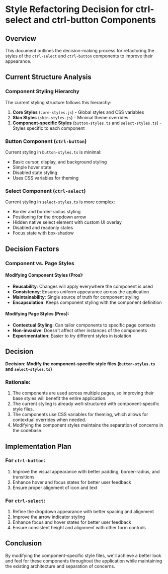 # Style Refactoring Decision for ctrl-select and ctrl-button Components

## Overview
This document outlines the decision-making process for refactoring the styles of the `ctrl-select` and `ctrl-button` components to improve their appearance.

## Current Structure Analysis

### Component Styling Hierarchy
The current styling structure follows this hierarchy:
1. **Core Styles** (`core-styles.js`) - Global styles and CSS variables
2. **Skin Styles** (`skin-styles.js`) - Minimal theme overrides
3. **Component-specific Styles** (`button-styles.ts` and `select-styles.ts`) - Styles specific to each component

### Button Component (`ctrl-button`)
Current styling in `button-styles.ts` is minimal:
- Basic cursor, display, and background styling
- Simple hover state
- Disabled state styling
- Uses CSS variables for theming

### Select Component (`ctrl-select`)
Current styling in `select-styles.ts` is more complex:
- Border and border-radius styling
- Positioning for the dropdown arrow
- Hidden native select element with custom UI overlay
- Disabled and readonly states
- Focus state with box-shadow

## Decision Factors

### Component vs. Page Styles

#### Modifying Component Styles (Pros):
- **Reusability**: Changes will apply everywhere the component is used
- **Consistency**: Ensures uniform appearance across the application
- **Maintainability**: Single source of truth for component styling
- **Encapsulation**: Keeps component styling with the component definition

#### Modifying Page Styles (Pros):
- **Contextual Styling**: Can tailor components to specific page contexts
- **Non-invasive**: Doesn't affect other instances of the components
- **Experimentation**: Easier to try different styles in isolation

## Decision

**Decision: Modify the component-specific style files (`button-styles.ts` and `select-styles.ts`)**

### Rationale:
1. The components are used across multiple pages, so improving their base styles will benefit the entire application.
2. The current styling is already well-structured with component-specific style files.
3. The components use CSS variables for theming, which allows for contextual overrides when needed.
4. Modifying the component styles maintains the separation of concerns in the codebase.

## Implementation Plan

### For `ctrl-button`:
1. Improve the visual appearance with better padding, border-radius, and transitions
2. Enhance hover and focus states for better user feedback
3. Ensure proper alignment of icon and text

### For `ctrl-select`:
1. Refine the dropdown appearance with better spacing and alignment
2. Improve the arrow indicator styling
3. Enhance focus and hover states for better user feedback
4. Ensure consistent height and alignment with other form controls

## Conclusion
By modifying the component-specific style files, we'll achieve a better look and feel for these components throughout the application while maintaining the existing architecture and separation of concerns.
